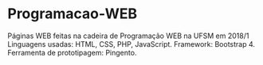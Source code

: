# Programacao-WEB
Páginas WEB feitas na cadeira de Programação WEB na UFSM em 2018/1
Linguagens usadas: HTML, CSS, PHP, JavaScript.
Framework: Bootstrap 4.
Ferramenta de prototipagem: Pingento.

